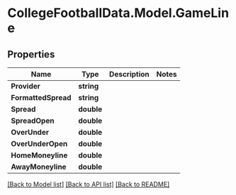 # CollegeFootballData.Model.GameLine

## Properties

Name | Type | Description | Notes
------------ | ------------- | ------------- | -------------
**Provider** | **string** |  | 
**FormattedSpread** | **string** |  | 
**Spread** | **double** |  | 
**SpreadOpen** | **double** |  | 
**OverUnder** | **double** |  | 
**OverUnderOpen** | **double** |  | 
**HomeMoneyline** | **double** |  | 
**AwayMoneyline** | **double** |  | 

[[Back to Model list]](../../README.md#documentation-for-models) [[Back to API list]](../../README.md#documentation-for-api-endpoints) [[Back to README]](../../README.md)

